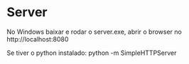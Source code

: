 # Server

No Windows baixar e rodar o server.exe, abrir o browser no http://localhost:8080

Se tiver o python instalado: 
python -m SimpleHTTPServer